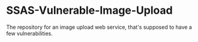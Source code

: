# SSAS-Vulnerable-Image-Upload
The repository for an image upload web service, that's supposed to have a few vulnerabilities. 
